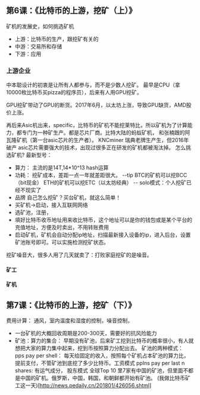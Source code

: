 ## 第6课：《比特币的上游，挖矿（上）》
矿机的发展史，如何挑选矿机
- 上游：比特币的生产，跟挖矿有关的
- 中游：交易所和存储
- 下游：应用

### 上游企业

中本聪设计的初衷是让所有人都参与，而不是少数人挖矿。 最早是CPU（拿10000枚比特币买pizza的程序员），后来有人用GPU挖矿。

GPU挖矿带动了GPU的断货。2017年6月，以太坊上涨，导致GPU缺货，AMD股价上涨。

再后来Asic机出来，specific，比特币的矿机不能挖莱特比，所以矿机为了计算能力，都专门为一种矿生产。都是芯片厂商。比特大陆的蚂蚁矿机，
和张楠跟的阿瓦隆矿机（第一台asic芯片的生产者）。
KNCminer 瑞典老牌生产生，但2016年破产
asic芯片需要强大的技术，出现过很多正在研发的矿机都被淘汰掉。
怎么挑选矿机?
最新型号： 
- 算力： 主流的是14T,14*10^13 hash运算
- 功耗： 挖矿成本，差距一点一年就差距很大。
  --tip BTC的矿机可以挖BCC（bit现金） ETH的矿机可以挖ETC（以太坊经典）
  -- solo模式：个人挖矿已经不现实了
- 品牌
自己怎么挖矿？买台矿机，就这么简单！
- 买矿机->启动，接入互联网网络
- 选矿池，注册，
- 填好比特币收币地址用来收比特币，这个地址可以是你的钱包或是某个平台的充值地址，方便及时卖出，不用转账费用
 - 启动矿机，矿机会自动分配ip地址，扫描最新接入设备的ip，进入后台，设置矿池账号即可。可以实施检测挖矿状态。

挖矿噪音大，很多人用了几天就卖了：打败家庭挖矿的是噪音。
 

#### 矿工
#### 矿机

## 第7课：《比特币的上游，挖矿（下）》
费用计算：
通风，室内温度和湿度的控制，噪音控制，
- 一台矿机的大概回收周期是200-300天，需要好的抗风险能力
- 矿池：算力的集合：
早期没有矿池，后来矿工挖到比特币的概率很小，有人就想把大家的算力集中起来，挖到币按照算力分配出去。
矿池的两种模式：
pps pay per shell： 每天给固定的收入，按照每个矿机占本矿池的算力比，提前支付，不管矿池到底挖了多少比特币。工资模式
pplns pay per last n shares: 有运气成分， 股东模式
全球Top 10 里7家有中国的矿池，但里面不都是中国的矿机。俄罗斯，中国，韩国，和朝鲜都开始有矿池。
(我做比特币矿工这一天)[http://news.pedaily.cn/201801/426056.shtml]
